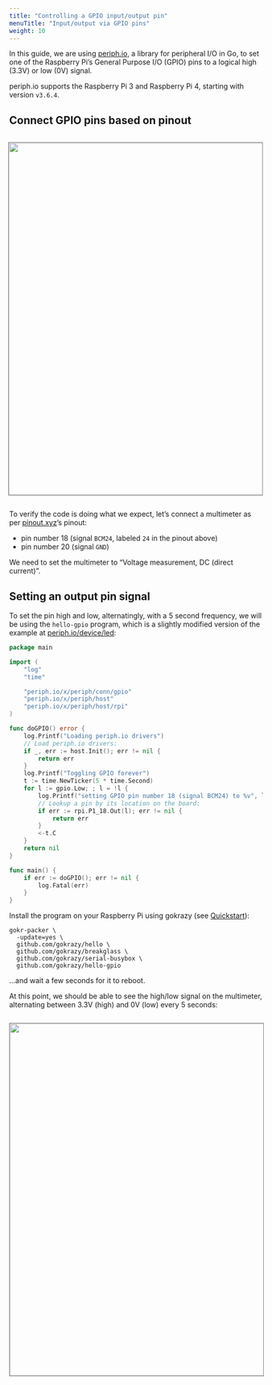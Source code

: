 ```yaml
---
title: "Controlling a GPIO input/output pin"
menuTitle: "Input/output via GPIO pins"
weight: 10
---
```


In this guide, we are using [periph.io](https://periph.io/), a library for
peripheral I/O in Go, to set one of the Raspberry Pi’s General Purpose I/O
(GPIO) pins to a logical high (3.3V) or low (0V) signal.

periph.io supports the Raspberry Pi 3 and Raspberry Pi 4, starting with version
`v3.6.4`.

## Connect GPIO pins based on pinout

<a href="https://pinout.xyz"><img src="/img/raspberry-pi-pinout.png" width="700" align="right" style="border: 1px solid grey; margin-bottom: 2em; margin-top: 1em"></a>

To verify the code is doing what we expect, let’s connect a multimeter as per
[pinout.xyz](https://pinout.xyz)’s pinout:

* pin number 18 (signal `BCM24`, labeled `24` in the pinout above)
* pin number 20 (signal `GND`)

We need to set the multimeter to “Voltage measurement, DC (direct current)”.

## Setting an output pin signal

To set the pin high and low, alternatingly, with a 5 second frequency, we will
be using the `hello-gpio` program, which is a slightly modified version of the
example at [periph.io/device/led](https://periph.io/device/led/):

```go
package main

import (
	"log"
	"time"

	"periph.io/x/periph/conn/gpio"
	"periph.io/x/periph/host"
	"periph.io/x/periph/host/rpi"
)

func doGPIO() error {
	log.Printf("Loading periph.io drivers")
	// Load periph.io drivers:
	if _, err := host.Init(); err != nil {
		return err
	}
	log.Printf("Toggling GPIO forever")
	t := time.NewTicker(5 * time.Second)
	for l := gpio.Low; ; l = !l {
		log.Printf("setting GPIO pin number 18 (signal BCM24) to %v", l)
		// Lookup a pin by its location on the board:
		if err := rpi.P1_18.Out(l); err != nil {
			return err
		}
		<-t.C
	}
	return nil
}

func main() {
	if err := doGPIO(); err != nil {
		log.Fatal(err)
	}
}
```

Install the program on your Raspberry Pi using gokrazy (see [Quickstart](/quickstart/)):

```shell
gokr-packer \
  -update=yes \
  github.com/gokrazy/hello \
  github.com/gokrazy/breakglass \
  github.com/gokrazy/serial-busybox \
  github.com/gokrazy/hello-gpio
```

…and wait a few seconds for it to reboot.

At this point, we should be able to see the high/low signal on the multimeter,
alternating between 3.3V (high) and 0V (low) every 5 seconds:

<a href="/img/2020-06-15-gpio.jpg"><img src="/img/2020-06-15-gpio.thumb.jpg" srcset="/img/2020-06-15-gpio.thumb.2x.jpg 2x,/img/2020-06-15-gpio.thumb.3x.jpg 3x" width="700" style="border: 1px solid grey; margin-bottom: 2em; margin-top: 1em"></a>

